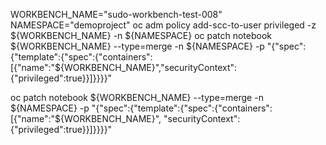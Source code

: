 WORKBENCH_NAME="sudo-workbench-test-008"
NAMESPACE="demoproject"
oc adm policy add-scc-to-user privileged -z ${WORKBENCH_NAME} -n ${NAMESPACE}
oc patch notebook ${WORKBENCH_NAME} --type=merge -n ${NAMESPACE} -p "{\"spec\":{\"template\":{\"spec\":{\"containers\":[{\"name\":\"${WORKBENCH_NAME}\",\"securityContext\":{\"privileged\":true}}]}}}}"

oc patch notebook ${WORKBENCH_NAME} --type=merge -n ${NAMESPACE} -p "{\"spec\":{\"template\":{\"spec\":{\"containers\":[{\"name\":\"${WORKBENCH_NAME}\", \"securityContext\":{\"privileged\":true}}]}}}}"
